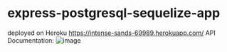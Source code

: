 # express-postgresql-sequelize-app
deployed on Heroku https://intense-sands-69989.herokuapp.com/
API Documentation:
![image](https://user-images.githubusercontent.com/58363643/165586122-35ac2468-5cd4-4a93-8bba-d9498ee8e0a8.png)
